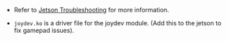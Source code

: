 - Refer to [Jetson Troubleshooting](https://github.com/SaddlebackCollegeRobotics/.github/issues/180) for more information.

- `joydev.ko` is a driver file for the joydev module. (Add this to the jetson to fix gamepad issues).
